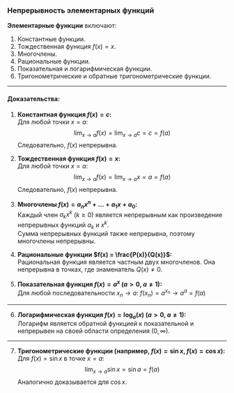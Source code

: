 ### Непрерывность элементарных функций

**Элементарные функции** включают:

1. Константные функции.
2. Тождественная функция $f(x) = x$.
3. Многочлены.
4. Рациональные функции.
5. Показательная и логарифмическая функции.
6. Тригонометрические и обратные тригонометрические функции.

---

#### Доказательства:

1. **Константная функция $f(x) = c$:**  
    Для любой точки $x = a$:$$\lim_{x \to a} f(x) = \lim_{x \to a} c = c = f(a)$$Следовательно, $f(x)$ непрерывна.
    

2. **Тождественная функция $f(x) = x$:**  
    Для любой точки $x = a$:$$\lim_{x \to a} f(x) = \lim_{x \to a} x = a = f(a)$$Следовательно, $f(x)$ непрерывна.
    

3. **Многочлены $f(x) = a_n x^n + \dots + a_1 x + a_0$:**  
    Каждый член $a_k x^k$ ($k \geq 0$) является непрерывным как произведение непрерывных функций $a_k$ и $x^k$.  
    Сумма непрерывных функций также непрерывна, поэтому многочлены непрерывны.

4. **Рациональные функции $f(x) = \frac{P(x)}{Q(x)}$:**  
    Рациональная функция является частным двух многочленов. Она непрерывна в точках, где знаменатель $Q(x) \neq 0$.

5. **Показательная функция $f(x) = a^x$ ($a > 0$, $a \neq 1$):**  
    Для любой последовательности ${x_n} \to a$: $f(x_n) = a^{x_n} \to a^a = f(a)$

---

6. **Логарифмическая функция $f(x) = \log_a(x)$ ($a > 0$, $a \neq 1$):**  
    Логарифм является обратной функцией к показательной и непрерывен на своей области определения $(0, \infty)$.

---

7. **Тригонометрические функции (например, $f(x) = \sin x$, $f(x) = \cos x$):**  
    Для $f(x) = \sin x$ в точке $x = a$: $$\lim_{x \to a} \sin x = \sin a = f(a)$$Аналогично доказывается для $\cos x$.